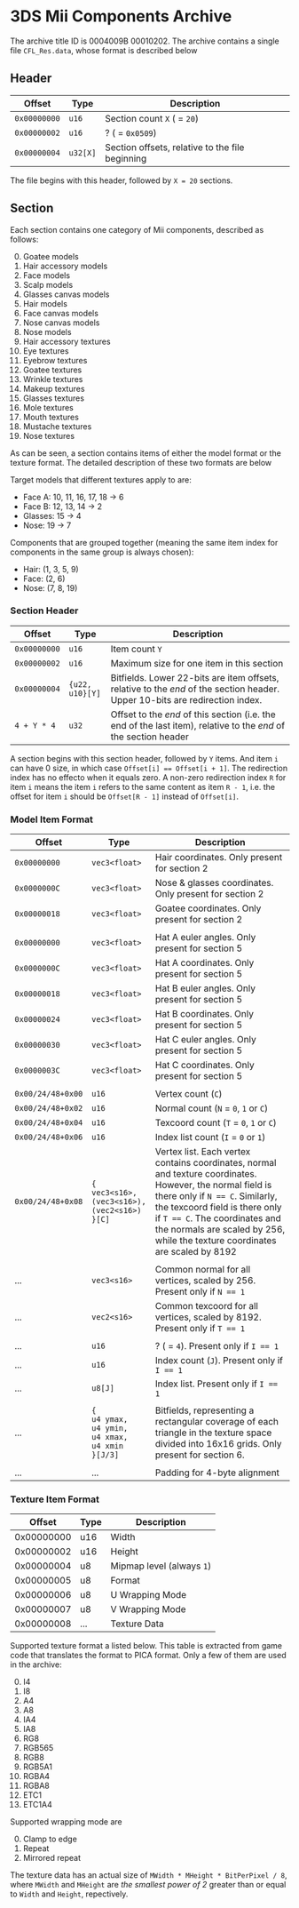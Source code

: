 # 3DS Mii Components Archive

The archive title ID is 0004009B 00010202. The archive contains a single file `CFL_Res.data`, whose format is described below

## Header

| Offset | Type | Description|
| --- | --- | --- |
| `0x00000000` | `u16` | Section count `X` ( = `20`) |
| `0x00000002` | `u16` | ? ( = `0x0509`) |
| `0x00000004` | `u32[X]` | Section offsets, relative to the file beginning|

The file begins with this header, followed by `X = 20` sections.

## Section

Each section contains one category of Mii components, described as follows:

0. Goatee models
1. Hair accessory models
2. Face models
3. Scalp models
4. Glasses canvas models
5. Hair models
6. Face canvas models
7. Nose canvas models
8. Nose models
9. Hair accessory textures
10. Eye textures
11. Eyebrow textures
12. Goatee textures
13. Wrinkle textures
14. Makeup textures
15. Glasses textures
16. Mole textures
17. Mouth textures
18. Mustache textures
19. Nose textures

As can be seen, a section contains items of either the model format or the texture format. The detailed description of these two formats are below

Target models that different textures apply to are:
 - Face A: 10, 11, 16, 17, 18 → 6
 - Face B: 12, 13, 14 → 2
 - Glasses: 15 → 4
 - Nose: 19 → 7

Components that are grouped together (meaning the same item index for components in the same group is always chosen):
 - Hair: (1, 3, 5, 9)
 - Face: (2, 6)
 - Nose: (7, 8, 19)


### Section Header

| Offset | Type | Description|
| --- | --- | --- |
| `0x00000000` | `u16` | Item count `Y` |
| `0x00000002` | `u16` | Maximum size for one item in this section|
| `0x00000004` | `{u22, u10}[Y]` | Bitfields. Lower 22-bits are item offsets, relative to the *end* of the section header. Upper 10-bits are redirection index.
|`4 + Y * 4`| `u32` | Offset to the *end* of this section (i.e. the end of the last item), relative to the *end* of the section header|

A section begins with this section header, followed by `Y` items. And item `i` can have 0 size, in which case `Offset[i] == Offset[i + 1]`. The redirection index has no effecto when it equals zero. A non-zero redirection index `R` for item `i` means the item `i` refers to the same content as item `R - 1`, i.e. the offset for item `i` should be `Offset[R - 1]` instead of `Offset[i]`.

### Model Item Format

| Offset | Type | Description|
| --- | --- | --- |
| `0x00000000` | `vec3<float>` | Hair coordinates. Only present for section 2
| `0x0000000C` | `vec3<float>` | Nose & glasses coordinates. Only present for section 2|
| `0x00000018` | `vec3<float>` | Goatee coordinates. Only present for section 2
|||
| `0x00000000` | `vec3<float>` | Hat A euler angles. Only present for section 5 |
| `0x0000000C` | `vec3<float>` | Hat A coordinates. Only present for section 5 |
| `0x00000018` | `vec3<float>` | Hat B euler angles. Only present for section 5 |
| `0x00000024` | `vec3<float>` | Hat B coordinates. Only present for section 5 |
| `0x00000030` | `vec3<float>` | Hat C euler angles. Only present for section 5 |
| `0x0000003C` | `vec3<float>` | Hat C coordinates. Only present for section 5 |
|||
| `0x00/24/48+0x00` | `u16` | Vertex count (`C`) |
| `0x00/24/48+0x02` | `u16` | Normal count (`N` = `0`, `1` or `C`)|
| `0x00/24/48+0x04` | `u16` | Texcoord count (`T` = `0`, `1` or `C`)|
| `0x00/24/48+0x06` | `u16` | Index list count (`I` = `0` or `1`)|
| `0x00/24/48+0x08` | `{`<br>`vec3<s16>, `<br>`(vec3<s16>), `<br>`(vec2<s16>)`<br>`}[C]` | Vertex list. Each vertex contains coordinates, normal and texture coordinates. However, the normal field is there only if `N == C`. Similarly, the texcoord field is there only if `T == C`. The coordinates and the normals are scaled by 256, while the texture coordinates are scaled by 8192|
|||
| ... | `vec3<s16>` | Common normal for all vertices, scaled by 256. Present only if `N == 1`
| ... | `vec2<s16>` | Common texcoord for all vertices, scaled by 8192. Present only if `T == 1`|
|||
| ... | `u16` | ? ( = `4`). Present only if `I == 1`|
| ... | `u16` | Index count (`J`). Present only if `I == 1`|
| ... | `u8[J]` | Index list. Present only if `I == 1`|
|||
| ... | `{`<br>`u4 ymax, `<br>`u4 ymin, `<br>`u4 xmax, `<br>`u4 xmin`<br>`}[J/3]` | Bitfields, representing a rectangular coverage of each triangle in the texture space divided into 16x16 grids. Only present for section 6.
|||
| ... | ... | Padding for 4-byte alignment

### Texture Item Format

| Offset | Type | Description|
| --- | --- | --- |
| 0x00000000 | u16 | Width
| 0x00000002 | u16 | Height
| 0x00000004 | u8 | Mipmap level (always `1`)
| 0x00000005 | u8 | Format
| 0x00000006 | u8 | U Wrapping Mode
| 0x00000007 | u8 | V Wrapping Mode
| 0x00000008 | ... | Texture Data

Supported texture format a listed below. This table is extracted from game code that translates the format to PICA format. Only a few of them are used in the archive:

0. I4
1. I8
2. A4
3. A8
4. IA4
5. IA8
6. RG8
7. RGB565
8. RGB8
9. RGB5A1
10. RGBA4
11. RGBA8
12. ETC1
13. ETC1A4

Supported wrapping mode are

0. Clamp to edge
1. Repeat
2. Mirrored repeat

The texture data has an actual size of `MWidth * MHeight * BitPerPixel / 8`, where `MWidth` and `MHeight` are *the smallest power of 2* greater than or equal to `Width` and `Height`, repectively.
